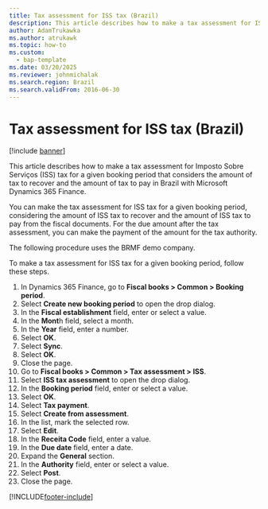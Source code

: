 ```yaml
---
title: Tax assessment for ISS tax (Brazil)
description: This article describes how to make a tax assessment for ISS tax for a given booking period that considers the amount of tax to recover and the amount of tax to pay in Brazil with Microsoft Dynamics 365 Finance.
author: AdamTrukawka
ms.author: atrukawk
ms.topic: how-to
ms.custom: 
  - bap-template
ms.date: 03/20/2025
ms.reviewer: johnmichalak
ms.search.region: Brazil
ms.search.validFrom: 2016-06-30
---
```


# Tax assessment for ISS tax (Brazil)

[!include [banner](../../includes/banner.md)]

This article describes how to make a tax assessment for Imposto Sobre Serviços (ISS) tax for a given booking period that considers the amount of tax to recover and the amount of tax to pay in Brazil with Microsoft Dynamics 365 Finance.

You can make the tax assessment for ISS tax for a given booking period, considering the amount of ISS tax to recover and the amount of ISS tax to pay from the fiscal documents. For the due amount after the tax assessment, you can make the payment of the amount for the tax authority. 

The following procedure uses the BRMF demo company.

To make a tax assessment for ISS tax for a given booking period, follow these steps.

1. In Dynamics 365 Finance, go to **Fiscal books \> Common \> Booking period**.
1. Select **Create new booking period** to open the drop dialog.
1. In the **Fiscal establishment** field, enter or select a value.
1. In the **Mont**h field, select a month.
1. In the **Year** field, enter a number.
1. Select **OK**.
1. Select **Sync**.
1. Select **OK**.
1. Close the page.
1. Go to **Fiscal books \> Common \> Tax assessment \> ISS**.
1. Select **ISS tax assessment** to open the drop dialog.
1. In the **Booking period** field, enter or select a value.
1. Select **OK**.
1. Select **Tax payment**.
1. Select **Create from assessment**.
1. In the list, mark the selected row.
1. Select **Edit**.
1. In the **Receita Code** field, enter a value.
1. In the **Due date** field, enter a date.
1. Expand the **General** section.
1. In the **Authority** field, enter or select a value.
1. Select **Post**.
1. Close the page.



[!INCLUDE[footer-include](../../../includes/footer-banner.md)]
